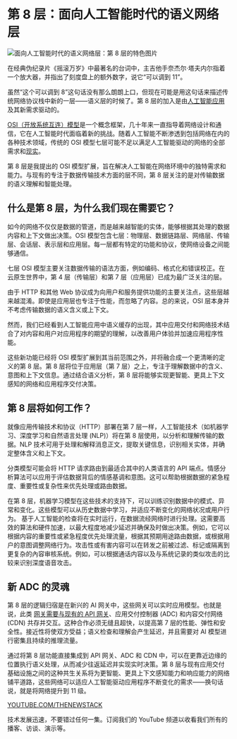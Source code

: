 # 第 8 层：面向人工智能时代的语义网络层

![面向人工智能时代的语义网络层：第 8 层的特色图片](https://cdn.thenewstack.io/media/2024/06/ffe55292-layer-1024x617.jpg)

在经典伪纪录片《摇滚万岁》中最著名的台词中，主吉他手奈杰尔·塔夫内尔指着一个放大器，并指出了刻度盘上的额外数字，说它“可以调到 11”。

虽然“这个可以调到 8”这句话没有那么朗朗上口，但现在可能是用这句话来描述传统网络协议栈中新的一层——语义层的时候了。第 8 层的加入是由[人工智能应用](https://thenewstack.io/ai/)及其新需求驱动的。

[OSI（开放系统互连）模型](https://thenewstack.io/open-source-ai-osi-wrestles-with-a-definition/)是一个概念框架，几十年来一直指导着网络设计和通信，它在人工智能时代面临着新的挑战。随着人工智能不断渗透到包括网络在内的各种技术领域，传统的 OSI 模型七层可能不足以满足人工智能驱动的网络的全部需求和[现实](https://thenewstack.io/what-is-an-ai-gateway-and-do-you-need-one-yet/)。

第 8 层是我提出的 OSI 模型扩展，旨在解决人工智能在网络环境中的独特需求和能力。与现有的专注于数据传输技术方面的层不同，第 8 层关注的是对传输数据的语义理解和智能处理。

## 什么是第 8 层，为什么我们现在需要它？

如今的网络不仅仅是数据的管道，而是越来越智能的实体，能够根据其处理的数据内容和上下文做出决策。OSI 模型包含七层：物理层、数据链路层、网络层、传输层、会话层、表示层和应用层。每一层都有特定的功能和协议，使网络设备之间能够通信。

七层 OSI 模型主要关注数据传输的语法方面，例如编码、格式化和错误校正。在云原生世界中，第 4 层（传输层）和第 7 层（应用层）已成为最广泛关注的层。

由于 HTTP 和其他 Web 协议成为向用户和服务提供功能的主要关注点，这些层越来越混淆。即使是应用层也专注于性能，而忽略了内容。总的来说，OSI 层本身并不考虑传输数据的语义含义或上下文。

然而，我们已经看到人工智能应用中语义缓存的出现，其中应用交付和网络技术结合了对内容和用户对应用程序的期望的理解，以改善用户体验并加速应用程序性能。

这些新功能已经将 OSI 模型扩展到其当前范围之外，并将融合成一个更清晰的定义的第 8 层。第 8 层将位于应用层（第 7 层）之上，专注于理解数据中的含义、意图和上下文信息。通过结合语义分析，第 8 层将能够实现更智能、更具上下文感知的网络和应用程序交付决策。

## 第 8 层将如何工作？

就像应用传输技术和协议（HTTP）部署在第 7 层一样，人工智能技术（如机器学习、深度学习和自然语言处理 (NLP)）将在第 8 层使用，以分析和理解传输的数据。NLP 技术可用于处理和解释消息正文，提取关键信息，识别相关实体，并确定整体含义和上下文。

分类模型可能会将 HTTP 请求路由到最适合其中的人类语言的 API 端点。情感分析算法可以应用于评估数据背后的情感基调和意图。这可以帮助根据数据的紧急程度、重要性或复杂性来优先处理或路由数据。

在第 8 层，机器学习模型在这些技术的支持下，可以训练识别数据中的模式、异常和变化。这些模型可以从历史数据中学习，并适应不断变化的网络状况或用户行为。
基于人工智能的检查将在实时运行，在数据流经网络时进行处理。这需要高效的算法和硬件加速，以最大程度地减少延迟并确保及时做出决策。例如，它可以根据内容的重要性或紧急程度优先处理流量，根据其预期用途路由数据，或根据用户的意图调整网络行为。攻击性或有害内容可以在转发之前被过滤、标记或隔离到更复杂的內容审核系统。例如，可以根据通话内容以及与系统记录的类似攻击的比较来识别深度语音攻击。

## 新 ADC 的灵魂

第 8 层的逻辑归宿是在新兴的 AI 网关中，这些网关可以实时应用模型。也就是说，此类 [网关需要与现有的 API 网关](https://thenewstack.io/api-gateway-ingress-controller-or-service-mesh-when-to-use-what-and-why/)、应用交付控制器 (ADC) 和内容交付网络 (CDN) 共存并交互。这种合作必须无缝且超快，以提高第 7 层的性能、弹性和安全性。接近性将使双方受益；语义检查和理解会产生延迟，并且需要对 AI 模型进行密集且持续的推理流量。

通过将第 8 层功能直接集成到 API 网关、ADC 和 CDN 中，可以在更靠近边缘的位置执行语义处理，从而减少往返延迟并实现实时决策。第 8 层与现有应用交付基础设施之间的这种共生关系将为更智能、更具上下文感知能力和响应能力的网络铺平道路，这些网络可以适应人工智能驱动应用程序不断变化的需求——换句话说，就是将网络提升到 11 级。

[YOUTUBE.COM/THENEWSTACK](https://youtube.com/thenewstack?sub_confirmation=1)

技术发展迅速，不要错过任何一集。订阅我们的 YouTube 频道以收看我们所有的播客、访谈、演示等。